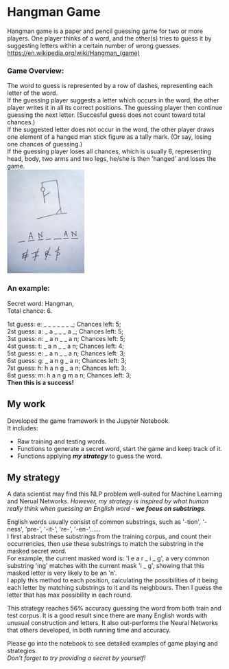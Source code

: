 # Hangman Game
Hangman game is a paper and pencil guessing game for two or more players. One player thinks of a word,  and the other(s) tries to guess it by suggesting letters within a certain number of wrong guesses. <br>
https://en.wikipedia.org/wiki/Hangman_(game) <br>
### Game Overview:
The word to guess is represented by a row of dashes, representing each letter of the word. <br>
If the guessing player suggests a letter which occurs in the word, the other player writes it in all its correct positions. The guessing player then continue guessing the next letter. (Succesful guess does not count toward total chances.) <br>
If the suggested letter does not occur in the word, the other player draws one element of a hanged man stick figure as a tally mark. (Or say, losing one chances of guessing.) <br>
If the guessing player loses all chances, which is usually 6, representing head, body, two arms and two legs, he/she is then 'hanged' and loses the game. <br>
<img src="Hangman_game.jpg" width=180>

### An example:
Secret word: Hangman,  <br>
Total chance: 6.

1st guess: e: _ _ _ _ _ _ _; Chances left: 5; <br>
2st guess: a: _ a _ _ _ a _; Chances left: 5; <br>
3st guess: n: _ a n _ _ a n; Chances left: 5; <br>
4st guess: t: _ a n _ _ a n; Chances left: 4; <br>
5st guess: e: _ a n _ _ a n; Chances left: 3; <br>
6st guess: g: _ a n g _ a n; Chances left: 3; <br>
7st guess: h: h a n g _ a n; Chances left: 3; <br>
8st guess: m: h a n g m a n; Chances left: 3; <br>
**Then this is a success!**

## My work
Developed the game framework in the Jupyter Notebook. <br>
It includes:
* Raw training and testing words.
* Functions to generate a secret word, start the game and keep track of it.
* Functions applying ***my strategy*** to guess the word.

## My strategy
A data scientist may find this NLP problem well-suited for Machine Learning and Nerual Networks. *However, my strategy is inspired by what human really think when guessing an English word - **we focus on substrings**.*

English words usually consist of common substrings, such as '-tion', '-ness', 'pre-', '-it-', 're-', '-en-'...... <br>
I first abstract these substrings from the training corpus, and count their occurrencies, then use these substrings to match the substring in the masked secret word. <br>
For example, the current masked word is: 'l e a r _ i _ g', a very common substring 'ing' matches with the current mask 'i _ g', showing that this masked letter is very likely to be an 'n'. <br>
I apply this method to each position, calculating the possibilities of it being each letter by matching substrings to it and its neighbours. Then I guess the letter that has max possibility in each round.<br>

This strategy reaches 56% accuracy guessing the word from both train and test corpus. It is a good result since there are many English words with unusual construction and letters. It also out-performs the Neural Networks that others developed, in both running time and accuracy.

Please go into the notebook to see detailed examples of game playing and strategies. <br>
*Don't forget to try providing a secret by yourself!*